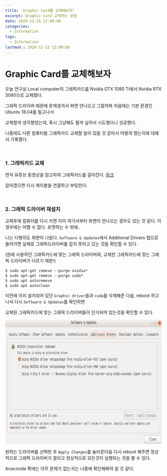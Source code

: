 ```yaml
---
title:  Graphic Card를 교체해보자!
excerpt: Graphic card 교체하는 방법
date: 2020-12-21 12:00:00
categories:
  - Information
tags:
  - Information
lastmod : 2020-12-21 12:00:00
---
```


# Graphic Card를 교체해보자

오늘 연구실 Local computer의 그래픽카드를 Nvidia GTX 1080 Ti에서 Nvidia RTX 3090으로 교체했다.

그래픽 드라이버 때문에 문제생겨서 화면 안나오고 그럴까봐 처음에는 기본 환경인 Ubuntu 18.04를 밀고나서 

교체할까 생각했었는데, 혹시 그냥해도 될까 싶어서 시도했더니 성공했다.

나중에도 다른 컴퓨터들 그래픽카드 교체할 일이 있을 것 같아서 어떻게 했는지에 대해서 기록했다.

<br>

### 1. 그래픽카드 교체

먼저 유튜브 동영상을 참고하여 그래픽카드를 갈아낀다. [링크](https://www.youtube.com/watch?v=kb52ebyJ_AQ)

갈아꼈으면 다시 케이블을 연결하고 부팅한다.

<br>

### 2. 그래픽 드라이버 재설치

교체후에 컴퓨터를 다시 키면 이미 여기서부터 화면이 안나오는 경우도 있는 것 같다. 이 경우에는 어쩔 수 없다. 포맷하는 수 밖에..

나는 다행히도 화면이 나왔다. `Software & Updates`에서 Additional Drivers 탭으로 들어가면 실제로 그래픽드라이버를 잡지 못하고 있는 것을 확인할 수 있다. 

(원래 사용하던 그래픽카드에 맞는 그래픽 드라이버와, 교체한 그래픽카드에 맞는 그래픽 드라이버가 다르기 때문!)

```
$ sudo apt-get remove --purge nvidia*
$ sudo apt-get remove --purge cuda*
$ sudo apt autoremove
$ sudo apt autoclean
```

이전에 이미 설치되어 있던 `Graphic driver`들과 `cuda`를 삭제해준 다음, reboot 하고나서 다시 `Software & Updates`를 확인하면 

교체된 그래픽카드에 맞는 그래픽 드라이버들이 인식되어 있는것을 확인할 수 있다. 

<img src="/images/how_to_change_graphic_card/software_and_updates.png" width="800px" height="400px" align="center">

원하는 드라이버를 선택한 후 `Apply Changes`를 눌러준다음 다시 reboot 해주면 정상적으로 그래픽 드라이버가 깔리고 정상적으로 모든것이 실행되는 것을 볼 수 있다.

Anaconda 쪽에는 아무 문제가 없는지는 나중에 확인해봐야 알 것 같다.